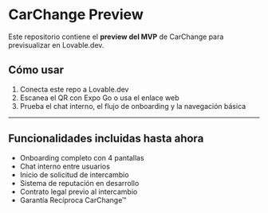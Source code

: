 # CarChange Preview

Este repositorio contiene el **preview del MVP** de CarChange para previsualizar en Lovable.dev.

## Cómo usar

1. Conecta este repo a Lovable.dev  
2. Escanea el QR con Expo Go o usa el enlace web  
3. Prueba el chat interno, el flujo de onboarding y la navegación básica

---

## Funcionalidades incluidas hasta ahora

- Onboarding completo con 4 pantallas
- Chat interno entre usuarios
- Inicio de solicitud de intercambio
- Sistema de reputación en desarrollo
- Contrato legal previo al intercambio
- Garantía Recíproca CarChange™
